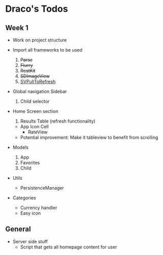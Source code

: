 Draco's Todos
==============

## Week 1
- Work on project structure
- Import all frameworks to be used
  1. <s>Parse</s>
  2. <s>Flurry</s>
  3. <s>RestKit</s>
  4. <s>SDImageView</s>
  5. [SVPullToRefresh](https://github.com/samvermette/SVPullToRefresh#readme)
  
- Global navigation Sidebar
  1. Child selector
  
- Home Screen section
  1. Results Table (refresh functionality) 
    - App Icon Cell
      - RateView
    - Potential improvement: Make it tableview to benefit from scrolling

- Models
  1. App
  2. Favorites
  3. Child

- Utils
  - PersistenceManager
  
- Categories
  - Currency handler
  - Easy icon
  
## General
- Server side stuff
  - Script that gets all homepage content for user